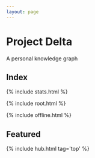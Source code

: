 ```yaml
---
layout: page
---
```


# Project Delta 

A personal knowledge graph   

## Index

{% include stats.html  %}

{% include root.html  %}

{% include offline.html  %}

## Featured

{% include hub.html tag='top' %}